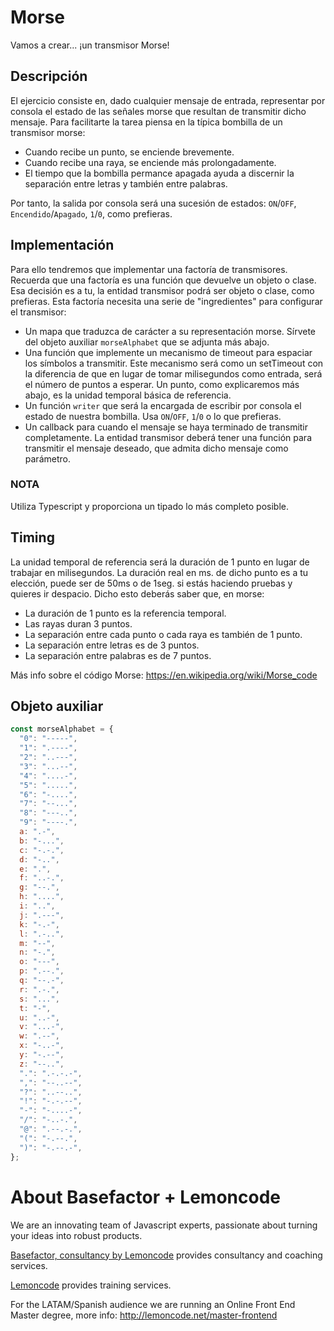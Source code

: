 # Morse

Vamos a crear... ¡un transmisor Morse!

## Descripción

El ejercicio consiste en, dado cualquier mensaje de entrada, representar por consola el estado de las señales morse que resultan de transmitir dicho mensaje. Para facilitarte la tarea piensa en la típica bombilla de un transmisor morse:

- Cuando recibe un punto, se enciende brevemente.
- Cuando recibe una raya, se enciende más prolongadamente.
- El tiempo que la bombilla permance apagada ayuda a discernir la separación entre letras y también entre palabras.

Por tanto, la salida por consola será una sucesión de estados: `ON`/`OFF`, `Encendido`/`Apagado`, `1`/`0`, como prefieras.

## Implementación

Para ello tendremos que implementar una factoría de transmisores. Recuerda que una factoría es una función que devuelve un objeto o clase. Esa decisión es a tu,
la entidad transmisor podrá ser objeto o clase, como prefieras. Esta factoría necesita una serie de "ingredientes" para configurar el transmisor:

- Un mapa que traduzca de carácter a su representación morse. Sírvete del objeto auxiliar `morseAlphabet` que se adjunta más abajo.
- Una función que implemente un mecanismo de timeout para espaciar los símbolos a transmitir. Este mecanismo será como un setTimeout con la diferencia de que en lugar de tomar milisegundos como entrada, será el número de puntos a esperar. Un punto, como explicaremos más abajo, es la unidad temporal básica de referencia.
- Un función `writer` que será la encargada de escribir por consola el estado de nuestra bombilla. Usa `ON`/`OFF`, `1`/`0` o lo que prefieras.
- Un callback para cuando el mensaje se haya terminado de transmitir completamente. La entidad transmisor deberá tener una función para transmitir el mensaje deseado, que admita dicho mensaje como parámetro.

### NOTA

Utiliza Typescript y proporciona un tipado lo más completo posible.

## Timing

La unidad temporal de referencia será la duración de 1 punto en lugar de trabajar en milisegundos. La duración real en ms. de dicho punto es a tu elección, puede ser de 50ms o de 1seg. si estás haciendo pruebas y quieres ir despacio. Dicho esto deberás saber que, en morse:

- La duración de 1 punto es la referencia temporal.
- Las rayas duran 3 puntos.
- La separación entre cada punto o cada raya es también de 1 punto.
- La separación entre letras es de 3 puntos.
- La separación entre palabras es de 7 puntos.

Más info sobre el código Morse:
https://en.wikipedia.org/wiki/Morse_code

## Objeto auxiliar

```js
const morseAlphabet = {
  "0": "-----",
  "1": ".----",
  "2": "..---",
  "3": "...--",
  "4": "....-",
  "5": ".....",
  "6": "-....",
  "7": "--...",
  "8": "---..",
  "9": "----.",
  a: ".-",
  b: "-...",
  c: "-.-.",
  d: "-..",
  e: ".",
  f: "..-.",
  g: "--.",
  h: "....",
  i: "..",
  j: ".---",
  k: "-.-",
  l: ".-..",
  m: "--",
  n: "-.",
  o: "---",
  p: ".--.",
  q: "--.-",
  r: ".-.",
  s: "...",
  t: "-",
  u: "..-",
  v: "...-",
  w: ".--",
  x: "-..-",
  y: "-.--",
  z: "--..",
  ".": ".-.-.-",
  ",": "--..--",
  "?": "..--..",
  "!": "-.-.--",
  "-": "-....-",
  "/": "-..-.",
  "@": ".--.-.",
  "(": "-.--.",
  ")": "-.--.-",
};
```

# About Basefactor + Lemoncode

We are an innovating team of Javascript experts, passionate about turning your ideas into robust products.

[Basefactor, consultancy by Lemoncode](http://www.basefactor.com) provides consultancy and coaching services.

[Lemoncode](http://lemoncode.net/services/en/#en-home) provides training services.

For the LATAM/Spanish audience we are running an Online Front End Master degree, more info: http://lemoncode.net/master-frontend
